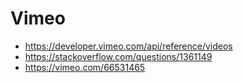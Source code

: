 # Vimeo

- https://developer.vimeo.com/api/reference/videos
- https://stackoverflow.com/questions/1361149
- https://vimeo.com/66531465
